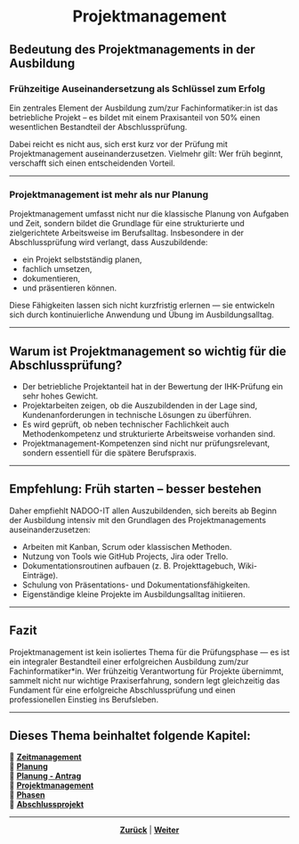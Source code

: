 # <p align="center">Projektmanagement</p>

## Bedeutung des Projektmanagements in der Ausbildung

### Frühzeitige Auseinandersetzung als Schlüssel zum Erfolg

Ein zentrales Element der Ausbildung zum/zur Fachinformatiker:in ist das betriebliche Projekt – es bildet mit einem Praxisanteil von 50% einen wesentlichen Bestandteil der Abschlussprüfung.

Dabei reicht es nicht aus, sich erst kurz vor der Prüfung mit Projektmanagement auseinanderzusetzen. Vielmehr gilt: Wer früh beginnt, verschafft sich einen entscheidenden Vorteil.

---

### Projektmanagement ist mehr als nur Planung

Projektmanagement umfasst nicht nur die klassische Planung von Aufgaben und Zeit, sondern bildet die Grundlage für eine strukturierte und zielgerichtete Arbeitsweise im Berufsalltag. Insbesondere in der Abschlussprüfung wird verlangt, dass Auszubildende:

- ein Projekt selbstständig planen,
- fachlich umsetzen,
- dokumentieren,
- und präsentieren können.

Diese Fähigkeiten lassen sich nicht kurzfristig erlernen — sie entwickeln sich durch kontinuierliche Anwendung und Übung im Ausbildungsalltag.

---

## Warum ist Projektmanagement so wichtig für die Abschlussprüfung?

- Der betriebliche Projektanteil hat in der Bewertung der IHK-Prüfung ein sehr hohes Gewicht.
- Projektarbeiten zeigen, ob die Auszubildenden in der Lage sind, Kundenanforderungen in technische Lösungen zu überführen.
- Es wird geprüft, ob neben technischer Fachlichkeit auch Methodenkompetenz und strukturierte Arbeitsweise vorhanden sind.
- Projektmanagement-Kompetenzen sind nicht nur prüfungsrelevant, sondern essentiell für die spätere Berufspraxis.

---

## Empfehlung: Früh starten – besser bestehen

Daher empfiehlt NADOO-IT allen Auszubildenden, sich bereits ab Beginn der Ausbildung intensiv mit den Grundlagen des Projektmanagements auseinanderzusetzen:

- Arbeiten mit Kanban, Scrum oder klassischen Methoden.
- Nutzung von Tools wie GitHub Projects, Jira oder Trello.
- Dokumentationsroutinen aufbauen (z. B. Projekttagebuch, Wiki-Einträge).
- Schulung von Präsentations- und Dokumentationsfähigkeiten.
- Eigenständige kleine Projekte im Ausbildungsalltag initiieren.

---

## Fazit

Projektmanagement ist kein isoliertes Thema für die Prüfungsphase — es ist ein integraler Bestandteil einer erfolgreichen Ausbildung zum/zur Fachinformatiker*in. Wer frühzeitig Verantwortung für Projekte übernimmt, sammelt nicht nur wichtige Praxiserfahrung, sondern legt gleichzeitig das Fundament für eine erfolgreiche Abschlussprüfung und einen professionellen Einstieg ins Berufsleben.

---

**Dieses Thema beinhaltet folgende Kapitel:**
---

🔹 [**Zeitmanagement**](/docs/07-methoden_und_projekte/01-projektmanagement/01-zeitmanagement/README.md)<br>
🔹 [**Planung**](/docs/07-methoden_und_projekte/01-projektmanagement/02-planung/README.md) <br>
🔹 [**Planung - Antrag**](/docs/07-methoden_und_projekte/01-projektmanagement/02-planung/01-antrag/README.md) <br>
🔹 [**Projektmanagement**](/docs/07-methoden_und_projekte/01-projektmanagement/03-projektmanagement/README.md) <br>
🔹 [**Phasen**](/docs/07-methoden_und_projekte/01-projektmanagement/04-phasen/README.md) <br>
🔹 [**Abschlussprojekt**](/docs/07-methoden_und_projekte/01-projektmanagement/05-abschlussprojekt/README.md) <br>

---

<p align="center">
<a href="/docs/07-methoden_und_projekte/01-projektmanagement/02-planung/01-antrag/README.md"><strong>Zurück</strong></a> | 
<a href="/docs/07-methoden_und_projekte/01-projektmanagement/04-phasen/README.md"><strong>Weiter</strong></a>
</p>
